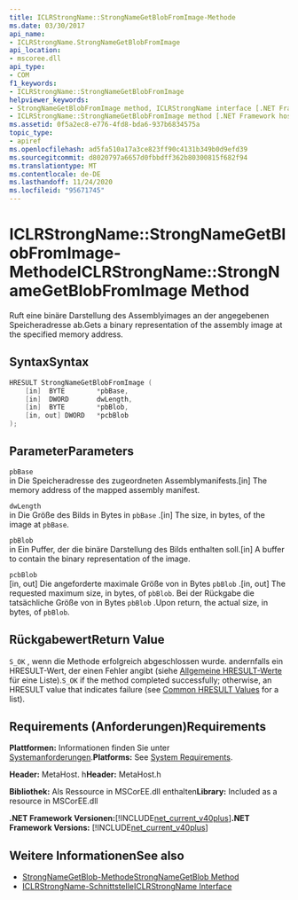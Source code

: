 ```yaml
---
title: ICLRStrongName::StrongNameGetBlobFromImage-Methode
ms.date: 03/30/2017
api_name:
- ICLRStrongName.StrongNameGetBlobFromImage
api_location:
- mscoree.dll
api_type:
- COM
f1_keywords:
- ICLRStrongName::StrongNameGetBlobFromImage
helpviewer_keywords:
- StrongNameGetBlobFromImage method, ICLRStrongName interface [.NET Framework hosting]
- ICLRStrongName::StrongNameGetBlobFromImage method [.NET Framework hosting]
ms.assetid: 0f5a2ec8-e776-4fd8-bda6-937b6834575a
topic_type:
- apiref
ms.openlocfilehash: ad5fa510a17a3ce823ff90c4131b349b0d9efd39
ms.sourcegitcommit: d8020797a6657d0fbbdff362b80300815f682f94
ms.translationtype: MT
ms.contentlocale: de-DE
ms.lasthandoff: 11/24/2020
ms.locfileid: "95671745"
---
```

# <a name="iclrstrongnamestrongnamegetblobfromimage-method"></a><span data-ttu-id="14193-102">ICLRStrongName::StrongNameGetBlobFromImage-Methode</span><span class="sxs-lookup"><span data-stu-id="14193-102">ICLRStrongName::StrongNameGetBlobFromImage Method</span></span>

<span data-ttu-id="14193-103">Ruft eine binäre Darstellung des Assemblyimages an der angegebenen Speicheradresse ab.</span><span class="sxs-lookup"><span data-stu-id="14193-103">Gets a binary representation of the assembly image at the specified memory address.</span></span>  
  
## <a name="syntax"></a><span data-ttu-id="14193-104">Syntax</span><span class="sxs-lookup"><span data-stu-id="14193-104">Syntax</span></span>  
  
```cpp  
HRESULT StrongNameGetBlobFromImage (  
    [in]  BYTE        *pbBase,  
    [in]  DWORD       dwLength,  
    [in]  BYTE        *pbBlob,  
    [in, out] DWORD   *pcbBlob  
);  
```  
  
## <a name="parameters"></a><span data-ttu-id="14193-105">Parameter</span><span class="sxs-lookup"><span data-stu-id="14193-105">Parameters</span></span>  

 `pbBase`  
 <span data-ttu-id="14193-106">in Die Speicheradresse des zugeordneten Assemblymanifests.</span><span class="sxs-lookup"><span data-stu-id="14193-106">[in] The memory address of the mapped assembly manifest.</span></span>  
  
 `dwLength`  
 <span data-ttu-id="14193-107">in Die Größe des Bilds in Bytes in `pbBase` .</span><span class="sxs-lookup"><span data-stu-id="14193-107">[in] The size, in bytes, of the image at `pbBase`.</span></span>  
  
 `pbBlob`  
 <span data-ttu-id="14193-108">in Ein Puffer, der die binäre Darstellung des Bilds enthalten soll.</span><span class="sxs-lookup"><span data-stu-id="14193-108">[in] A buffer to contain the binary representation of the image.</span></span>  
  
 `pcbBlob`  
 <span data-ttu-id="14193-109">[in, out] Die angeforderte maximale Größe von in Bytes `pbBlob` .</span><span class="sxs-lookup"><span data-stu-id="14193-109">[in, out] The requested maximum size, in bytes, of `pbBlob`.</span></span> <span data-ttu-id="14193-110">Bei der Rückgabe die tatsächliche Größe von in Bytes `pbBlob` .</span><span class="sxs-lookup"><span data-stu-id="14193-110">Upon return, the actual size, in bytes, of `pbBlob`.</span></span>  
  
## <a name="return-value"></a><span data-ttu-id="14193-111">Rückgabewert</span><span class="sxs-lookup"><span data-stu-id="14193-111">Return Value</span></span>  

 <span data-ttu-id="14193-112">`S_OK` , wenn die Methode erfolgreich abgeschlossen wurde. andernfalls ein HRESULT-Wert, der einen Fehler angibt (siehe [Allgemeine HRESULT-Werte](/windows/win32/seccrypto/common-hresult-values) für eine Liste).</span><span class="sxs-lookup"><span data-stu-id="14193-112">`S_OK` if the method completed successfully; otherwise, an HRESULT value that indicates failure (see [Common HRESULT Values](/windows/win32/seccrypto/common-hresult-values) for a list).</span></span>  
  
## <a name="requirements"></a><span data-ttu-id="14193-113">Requirements (Anforderungen)</span><span class="sxs-lookup"><span data-stu-id="14193-113">Requirements</span></span>  

 <span data-ttu-id="14193-114">**Plattformen:** Informationen finden Sie unter [Systemanforderungen](../../get-started/system-requirements.md).</span><span class="sxs-lookup"><span data-stu-id="14193-114">**Platforms:** See [System Requirements](../../get-started/system-requirements.md).</span></span>  
  
 <span data-ttu-id="14193-115">**Header:** MetaHost. h</span><span class="sxs-lookup"><span data-stu-id="14193-115">**Header:** MetaHost.h</span></span>  
  
 <span data-ttu-id="14193-116">**Bibliothek:** Als Ressource in MSCorEE.dll enthalten</span><span class="sxs-lookup"><span data-stu-id="14193-116">**Library:** Included as a resource in MSCorEE.dll</span></span>  
  
 <span data-ttu-id="14193-117">**.NET Framework Versionen:**[!INCLUDE[net_current_v40plus](../../../../includes/net-current-v40plus-md.md)]</span><span class="sxs-lookup"><span data-stu-id="14193-117">**.NET Framework Versions:** [!INCLUDE[net_current_v40plus](../../../../includes/net-current-v40plus-md.md)]</span></span>  
  
## <a name="see-also"></a><span data-ttu-id="14193-118">Weitere Informationen</span><span class="sxs-lookup"><span data-stu-id="14193-118">See also</span></span>

- [<span data-ttu-id="14193-119">StrongNameGetBlob-Methode</span><span class="sxs-lookup"><span data-stu-id="14193-119">StrongNameGetBlob Method</span></span>](iclrstrongname-strongnamegetblob-method.md)
- [<span data-ttu-id="14193-120">ICLRStrongName-Schnittstelle</span><span class="sxs-lookup"><span data-stu-id="14193-120">ICLRStrongName Interface</span></span>](iclrstrongname-interface.md)
